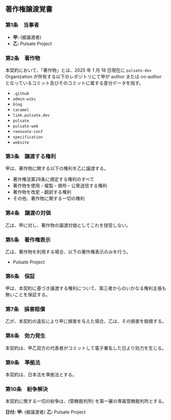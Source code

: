 ## 著作権譲渡覚書

### 第1条　当事者

* **甲:** (被譲渡者)
* **乙:** Pulsate Project

### 第2条　著作物

本契約において、「著作物」とは、2025 年 1 月 18 日現在に `pulsate-dev` Organization が所有する以下のレポジトリにて甲が author または co-author となっているコミット及びそのコミットに属する差分データを指す。
* `.github`
* `admin-wiki`
* `blog`
* `caramel`
* `link.pulsate.dev`
* `pulsate`
* `pulsate-web`
* `renovate-conf`
* `specification`
* `website`

### 第3条　譲渡する権利

甲は、著作物に関する以下の権利を乙に譲渡する。
* 著作権法第28条に規定する権利のすべて
* 著作物を使用・複製・頒布・公衆送信する権利
* 著作物を改変・翻訳する権利
* その他、著作物に関する一切の権利

### 第4条　譲渡の対価

乙は、甲に対し、著作物の譲渡対価としてこれを授受しない。

### 第5条　著作権表示

乙は、著作物を利用する場合、以下の著作権表示のみを行う。
* Pulsate Project

### 第6条　保証

甲は、本契約に基づき譲渡する権利について、第三者からのいかなる権利主張も無いことを保証する。

### 第7条　損害賠償

乙が、本契約の違反により甲に損害を与えた場合、乙は、その損害を賠償する。

### 第8条　効力発生

本契約は、甲乙双方の代表者がコミットして電子署名した日より効力を生じる。

### 第9条　準拠法

本契約は、日本法を準拠法とする。

### 第10条　紛争解決

本契約に関する一切の紛争は、(管轄裁判所) を第一審の専属管轄裁判所とする。

**日付:**
**甲:** (被譲渡者)
**乙:** Pulsate Project
